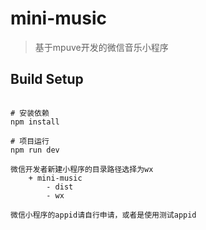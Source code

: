 # mini-music

> 基于mpuve开发的微信音乐小程序

## Build Setup

``` 项目运行

# 安装依赖
npm install

# 项目运行
npm run dev

微信开发者新建小程序的目录路径选择为wx
    + mini-music
        - dist
        - wx

微信小程序的appid请自行申请，或者是使用测试appid

